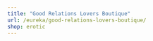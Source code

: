 ```yaml
---
title: "Good Relations Lovers Boutique"
url: /eureka/good-relations-lovers-boutique/
shop: erotic
---
```

